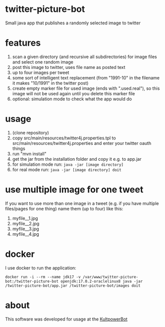 # twitter-picture-bot
Small java app that publishes a randomly selected image to twitter

# features
1. scan a given directory (and recursive all subdirectories) for image files and select one random image
2. post this image to twitter, uses file name as posted text
3. up to four images per tweet
4. some sort of intelligent text replacement (from "1991-10" in the filename it makes "10/1991" in the twitter post)
5. create empty marker file for used image (ends with ".used.real"), so this image will not be used again until you delete this marker file
6. optional: simulation mode to check what the app would do

# usage
1. (clone repository)
2. copy src/main/resources/twitter4j.properties.tpl to src/main/resources/twitter4j.properties and enter your twitter oauth things
3. run "mvn install"
4. get the jar from the installation folder and copy it e.g. to app.jar
6. for simulation mode run: `java -jar [image directory]`
7. for real mode run: `java -jar [image directory] doit`

# use multiple image for one tweet
If you want to use more than one image in a tweet (e.g. if you have multiple files/pages for one thing) name them (up to four) like this:
1. myfile__1.jpg
2. myfile__2.jpg
3. myfile__3.jpg
4. myfile__4.jpg

# docker

I use docker to run the application:

`docker run -i --rm --name jdk17 -v /var/www/twitter-picture-bot:/twitter-picture-bot openjdk:17.0.2-oraclelinux8 java -jar /twitter-picture-bot/app.jar /twitter-picture-bot/images doit`

# about
This software was developed for usage at the [KultpowerBot](https://twitter.com/KultpowerBot "KultpowerBot")
  
  
